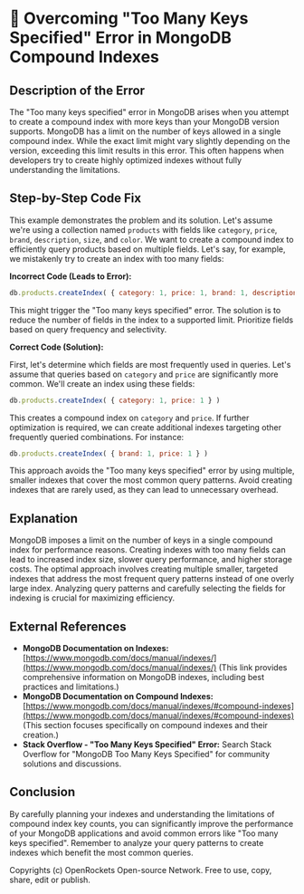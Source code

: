 # 🐞 Overcoming "Too Many Keys Specified" Error in MongoDB Compound Indexes


## Description of the Error

The "Too many keys specified" error in MongoDB arises when you attempt to create a compound index with more keys than your MongoDB version supports.  MongoDB has a limit on the number of keys allowed in a single compound index.  While the exact limit might vary slightly depending on the version, exceeding this limit results in this error. This often happens when developers try to create highly optimized indexes without fully understanding the limitations.

## Step-by-Step Code Fix

This example demonstrates the problem and its solution. Let's assume we're using a collection named `products` with fields like `category`, `price`, `brand`, `description`, `size`, and `color`.  We want to create a compound index to efficiently query products based on multiple fields.  Let's say, for example, we mistakenly try to create an index with too many fields:

**Incorrect Code (Leads to Error):**

```javascript
db.products.createIndex( { category: 1, price: 1, brand: 1, description: 1, size: 1, color: 1 } )
```

This might trigger the "Too many keys specified" error.  The solution is to reduce the number of fields in the index to a supported limit.  Prioritize fields based on query frequency and selectivity.

**Correct Code (Solution):**

First, let's determine which fields are most frequently used in queries. Let's assume that queries based on `category` and `price` are significantly more common.  We'll create an index using these fields:

```javascript
db.products.createIndex( { category: 1, price: 1 } )
```

This creates a compound index on `category` and `price`.  If further optimization is required,  we can create additional indexes targeting other frequently queried combinations. For instance:

```javascript
db.products.createIndex( { brand: 1, price: 1 } )
```

This approach avoids the "Too many keys specified" error by using multiple, smaller indexes that cover the most common query patterns.  Avoid creating indexes that are rarely used, as they can lead to unnecessary overhead.


## Explanation

MongoDB imposes a limit on the number of keys in a single compound index for performance reasons.  Creating indexes with too many fields can lead to increased index size, slower query performance, and higher storage costs.  The optimal approach involves creating multiple smaller, targeted indexes that address the most frequent query patterns instead of one overly large index.  Analyzing query patterns and carefully selecting the fields for indexing is crucial for maximizing efficiency.


## External References

* **MongoDB Documentation on Indexes:** [https://www.mongodb.com/docs/manual/indexes/](https://www.mongodb.com/docs/manual/indexes/) (This link provides comprehensive information on MongoDB indexes, including best practices and limitations.)
* **MongoDB Documentation on Compound Indexes:** [https://www.mongodb.com/docs/manual/indexes/#compound-indexes](https://www.mongodb.com/docs/manual/indexes/#compound-indexes) (This section focuses specifically on compound indexes and their creation.)
* **Stack Overflow - "Too Many Keys Specified" Error:** Search Stack Overflow for "MongoDB Too Many Keys Specified" for community solutions and discussions.

## Conclusion

By carefully planning your indexes and understanding the limitations of compound index key counts, you can significantly improve the performance of your MongoDB applications and avoid common errors like "Too many keys specified". Remember to analyze your query patterns to create indexes which benefit the most common queries.


Copyrights (c) OpenRockets Open-source Network. Free to use, copy, share, edit or publish.


